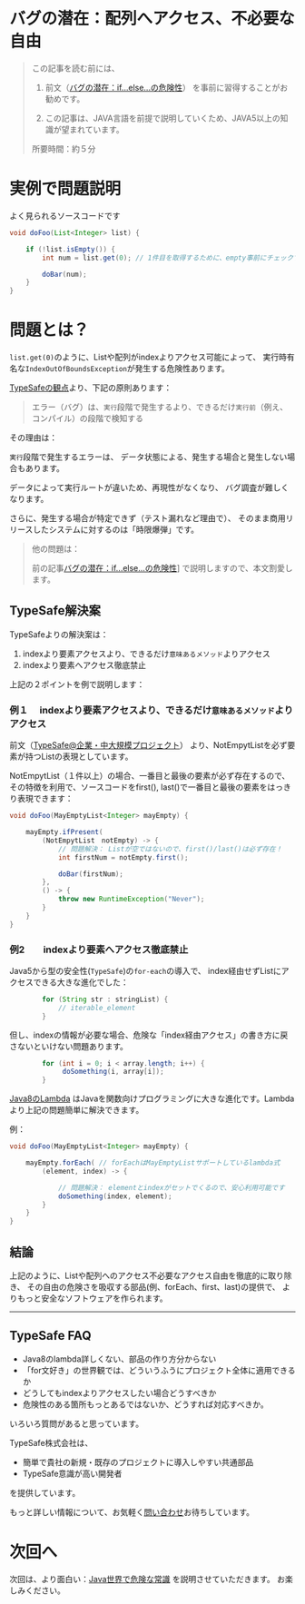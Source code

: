 # バグの潜在：配列へアクセス、不必要な自由

> この記事を読む前には、
>
> 1) 前文（[バグの潜在：if...else...の危険性](?typesafe_in_java/TypeSafeIfElse)） を事前に習得することがお勧めです。
>
> 2) この記事は、JAVA言語を前提で説明していくため、JAVA5以上の知識が望まれています。
>
> 所要時間：約５分

# 実例で問題説明

よく見られるソースコードです

```java
void doFoo(List<Integer> list) {

    if (!list.isEmpty()) {
        int num = list.get(0); // 1件目を取得するために、empty事前にチェックする必要。

        doBar(num);
    }
}
```


# 問題とは？

`list.get(0)`のように、Listや配列がindexよりアクセス可能によって、
実行時有名な`IndexOutOfBoundsException`が発生する危険性あります。

[TypeSafeの観点](?WhyTypeSafe)より、下記の原則あります：

> エラー（バグ）は、`実行`段階で発生するより、できるだけ`実行前`（例え、コンパイル）の段階で検知する

その理由は：

`実行`段階で発生するエラーは、
データ状態による、発生する場合と発生しない場合もあります。

データによって実行ルートが違いため、再現性がなくなり、
バグ調査が難しくなります。

さらに、発生する場合が特定できず（テスト漏れなど理由で）、
そのまま商用リリースしたシステムに対するのは「時限爆弾」です。

> 他の問題は：
>
> 前の記事[バグの潜在：if...else...の危険性](?typesafe_in_java/TypeSafeIfElse)]
> で説明しますので、本文割愛します。


## TypeSafe解決案

TypeSafeよりの解決案は：

1. indexより要素アクセスより、できるだけ`意味あるメソッド`よりアクセス
2. indexより要素へアクセス徹底禁止

上記の２ポイントを例で説明します：

### 例１ 　indexより要素アクセスより、できるだけ`意味あるメソッド`よりアクセス

前文（[TypeSafe@企業・中大規模プロジェクト](?typesafe_in_java_enterprise/TypeSafeCollection)）
より、NotEmpytListを必ず要素が持つListの表現としています。

NotEmpytList（１件以上）の場合、一番目と最後の要素が必ず存在するので、
その特徴を利用で、ソースコードをfirst(), last()で一番目と最後の要素をはっきり表現できます：

```java
void doFoo(MayEmptyList<Integer> mayEmpty) {

    mayEmpty.ifPresent(
        (NotEmpytList　notEmpty) -> {
            // 問題解決： Listが空ではないので、first()/last()は必ず存在！
            int firstNum = notEmpty.first();

            doBar(firstNum);
        },
        () -> {
            throw new RuntimeException("Never");
        }
    }
}
```

### 例2　　indexより要素へアクセス徹底禁止

Java5から型の安全性(`TypeSafe`)の`for-each`の導入で、
index経由せずListにアクセスできる大きな進化でした：

```java
        for (String str : stringList) {
            // iterable_element
        }
```

但し、indexの情報が必要な場合、危険な「index経由アクセス」の書き方に戻さないといけない問題あります。

```java
        for (int i = 0; i < array.length; i++) {
             doSomething(i, array[i]);
        }
```

[Java8のLambda](http://www.oracle.com/technetwork/jp/articles/java/architect-lambdas-part1-2080972-ja.html)
はJavaを関数向けプログラミングに大きな進化です。Lambdaより上記の問題簡単に解決できます。

例：

```java
void doFoo(MayEmptyList<Integer> mayEmpty) {

    mayEmpty.forEach( // forEachはMayEmptyListサポートしているlambda式
        (element, index) -> {

            // 問題解決： elementとindexがセットでくるので、安心利用可能です
            doSomething(index, element);
        }
    }
}
```

## 結論

上記のように、Listや配列へのアクセス不必要なアクセス自由を徹底的に取り除き、
その自由の危険さを吸収する部品(例、forEach、first、last)の提供で、
よりもっと安全なソフトウェアを作られます。

---

## TypeSafe FAQ

- Java8のlambda詳しくない、部品の作り方分からない
- 「for文好き」の世界観では、どういうふうにプロジェクト全体に適用できるか
- どうしてもindexよりアクセスしたい場合どうすべきか
- 危険性のある箇所もっとあるではないか、どうすれば対応すべきか。

いろいろ質問があると思っています。

TypeSafe株式会社は、

- 簡単で貴社の新規・既存のプロジェクトに導入しやすい共通部品
- TypeSafe意識が高い開発者

を提供しています。

もっと詳しい情報について、お気軽く[問い合わせ](inquire.html)お待ちしています。

# 次回へ

次回は、より面白い：[Java世界で危険な常識](?typesafe_in_java/TypeSafeJavaLang_not_open)
を説明させていただきます。
お楽しみください。
